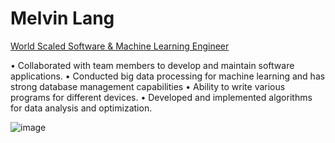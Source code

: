 # Melvin Lang

[World Scaled Software & Machine Learning Engineer](https://melvinlang.hackerresume.io/b0a7f1be-67a7-4795-b69e-d1645a3f4666)

• Collaborated with team members to develop and maintain software applications.
• Conducted big data processing for machine learning and has strong database management capabilities
• Ability to write various programs for different devices.
• Developed and implemented algorithms for data analysis and optimization.


![image](https://user-images.githubusercontent.com/121934188/225026460-1fc30943-1837-48c3-9cd1-d938f69eb17f.png)
